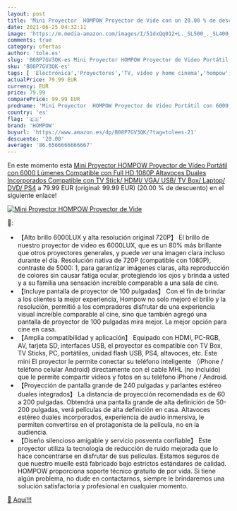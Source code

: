 ```yaml
---
layout: post
title: 'Mini Proyector  HOMPOW Proyector de Vide con un 20.00 % de descuento'
date: 2021-06-25 04:32:11
image: 'https://m.media-amazon.com/images/I/51dxQq012+L._SL500_._SL400_.jpg'
comments: true
category: ofertas
author: 'tole.es'
slug: 'B08P7GV3QK-es Mini Proyector HOMPOW Proyector de Video Portátil con 6000...'
sku: 'B08P7GV3QK-es'
tags: [ 'Electrónica','Proyectores','TV, vídeo y home cinema','hompow','ps4', ]
actualPrice: 79.99 EUR
currency: EUR
price: 79.99
comparePrice: 99.99 EUR
prodname: 'Mini Proyector  HOMPOW Proyector de Video Portátil con 6000 Lúmenes  Compatible con Full HD 1080P  Altavoces Duales Incorporados  Compatible con TV Stick/ HDMI/ VGA/ USB/ TV Box/ Laptop/ DVD/ PS4'
country: 'es'
flag: '🇪🇸'
brand: 'HOMPOW'
buyurl: 'https://www.amazon.es/dp/B08P7GV3QK/?tag=tolees-21'
descuento: '20.00'
average: '86.6566666666667'
---
```


En este momento está [Mini Proyector  HOMPOW Proyector de Video Portátil con 6000 Lúmenes  Compatible con Full HD 1080P  Altavoces Duales Incorporados  Compatible con TV Stick/ HDMI/ VGA/ USB/ TV Box/ Laptop/ DVD/ PS4](https://www.amazon.es/dp/B08P7GV3QK/?tag=tolees-21) a 79.99 EUR (original: 99.99 EUR) (20.00 %  de descuento) en el siguiente enlace!

[![Mini Proyector  HOMPOW Proyector de Vide](https://m.media-amazon.com/images/I/51dxQq012+L._SL500_._SL400_.jpg)](https://www.amazon.es/dp/B08P7GV3QK/?tag=tolees-21)

🔎:

- 【Alto brillo 6000LUX y alta resolución original 720P】 El brillo de nuestro proyector de video es 6000LUX, que es un 80% más brillante que otros proyectores generales, y puede ver una imagen clara incluso durante el día. Resolución nativa de 720P (compatible con 1080P), contraste de 5000: 1, para garantizar imágenes claras, alta reproducción de colores sin causar fatiga ocular, protegiendo los ojos y brinda a usted y a su familia una sensación increíble comparable a una sala de cine.
- 【Incluye pantalla de proyector de 100 pulgadas】 Con el fin de brindar a los clientes la mejor experiencia, Hompow no solo mejoró el brillo y la resolución, permitió a los compradores disfrutar de una experiencia visual increíble comparable al cine, sino que también agregó una pantalla de proyector de 100 pulgadas mira mejor. La mejor opción para cine en casa.
- 【Amplia compatibilidad y aplicación】 Equipado con HDMI, PC-RGB, AV, tarjeta SD, interfaces USB, el proyector es compatible con TV Box, TV Sticks, PC, portátiles, unidad flash USB, PS4, altavoces, etc. Este mini El proyector le permite conectar su teléfono inteligente （iPhone / teléfono celular Android) directamente con el cable MHL (no incluido) que le permite compartir videos y fotos en su teléfono iPhone / Android.
- 【Proyección de pantalla grande de 240 pulgadas y parlantes estéreo duales integrados】 La distancia de proyección recomendada es de 60 a 200 pulgadas. Obtendrá una pantalla grande de alta definición de 50-200 pulgadas, verá películas de alta definición en casa. Altavoces estéreo duales incorporados, experiencia de audio inmersiva, le permiten convertirse en el protagonista de la película, no en la audiencia.
- 【Diseño silencioso amigable y servicio posventa confiable】 Este proyector utiliza la tecnología de reducción de ruido mejorada que lo hace concentrarse en disfrutar de sus películas. Estamos seguros de que nuestro muelle está fabricado bajo estrictos estándares de calidad. HOMPOW proporciona soporte técnico gratuito de por vida. Si tiene algún problema, no dude en contactarnos, siempre le brindaremos una solución satisfactoria y profesional en cualquier momento.

[🛒 Aquí!!!](https://www.amazon.es/dp/B08P7GV3QK/?tag=tolees-21)

